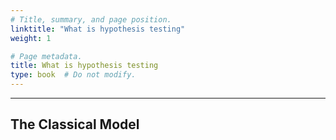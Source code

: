 ```yaml
---
# Title, summary, and page position.
linktitle: "What is hypothesis testing"
weight: 1

# Page metadata.
title: What is hypothesis testing
type: book  # Do not modify.
---
```




---

## The Classical Model

